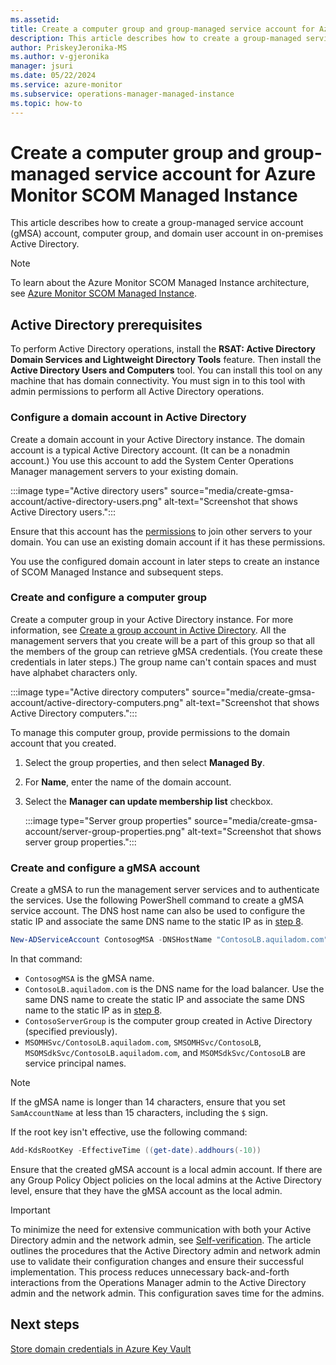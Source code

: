 ```yaml
---
ms.assetid: 
title: Create a computer group and group-managed service account for Azure Monitor SCOM Managed Instance
description: This article describes how to create a group-managed service account, computer group, and domain user account in on-premises Active Directory.
author: PriskeyJeronika-MS
ms.author: v-gjeronika
manager: jsuri
ms.date: 05/22/2024
ms.service: azure-monitor
ms.subservice: operations-manager-managed-instance
ms.topic: how-to
---
```


# Create a computer group and group-managed service account for Azure Monitor SCOM Managed Instance

This article describes how to create a group-managed service account (gMSA) account, computer group, and domain user account in on-premises Active Directory.

> [!NOTE]
> To learn about the Azure Monitor SCOM Managed Instance architecture, see [Azure Monitor SCOM Managed Instance](overview.md).

## Active Directory prerequisites

To perform Active Directory operations, install the **RSAT: Active Directory Domain Services and Lightweight Directory Tools** feature. Then install the **Active Directory Users and Computers** tool. You can install this tool on any machine that has domain connectivity. You must sign in to this tool with admin permissions to perform all Active Directory operations.

### Configure a domain account in Active Directory

Create a domain account in your Active Directory instance. The domain account is a typical Active Directory account. (It can be a nonadmin account.) You use this account to add the System Center Operations Manager management servers to your existing domain.

:::image type="Active directory users" source="media/create-gmsa-account/active-directory-users.png" alt-text="Screenshot that shows Active Directory users.":::

Ensure that this account has the [permissions](/windows/security/threat-protection/security-policy-settings/add-workstations-to-domain) to join other servers to your domain. You can use an existing domain account if it has these permissions.

You use the configured domain account in later steps to create an instance of SCOM Managed Instance and subsequent steps.

### Create and configure a computer group

Create a computer group in your Active Directory instance. For more information, see [Create a group account in Active Directory](/windows/security/threat-protection/windows-firewall/create-a-group-account-in-active-directory). All the management servers that you create will be a part of this group so that all the members of the group can retrieve gMSA credentials. (You create these credentials in later steps.) The group name can't contain spaces and must have alphabet characters only.

:::image type="Active directory computers" source="media/create-gmsa-account/active-directory-computers.png" alt-text="Screenshot that shows Active Directory computers.":::

To manage this computer group, provide permissions to the domain account that you created.

1. Select the group properties, and then select **Managed By**.
1. For **Name**, enter the name of the domain account.
1. Select the **Manager can update membership list** checkbox.

     :::image type="Server group properties" source="media/create-gmsa-account/server-group-properties.png" alt-text="Screenshot that shows server group properties.":::

### Create and configure a gMSA account

Create a gMSA to run the management server services and to authenticate the services. Use the following PowerShell command to create a gMSA service account. The DNS host name can also be used to configure the static IP and associate the same DNS name to the static IP as in [step 8](create-static-ip.md).

```powershell
New-ADServiceAccount ContosogMSA -DNSHostName "ContosoLB.aquiladom.com" -PrincipalsAllowedToRetrieveManagedPassword "ContosoServerGroup" -KerberosEncryptionType AES128, AES256 -ServicePrincipalNames MSOMHSvc/ContosoLB.aquiladom.com, MSOMHSvc/ContosoLB, MSOMSdkSvc/ContosoLB.aquiladom.com, MSOMSdkSvc/ContosoLB 
```

In that command:

- `ContosogMSA` is the gMSA name.
- `ContosoLB.aquiladom.com` is the DNS name for the load balancer. Use the same DNS name to create the static IP and associate the same DNS name to the static IP as in [step 8](create-static-ip.md).
- `ContosoServerGroup` is the computer group created in Active Directory (specified previously).
- `MSOMHSvc/ContosoLB.aquiladom.com`, `SMSOMHSvc/ContosoLB`, `MSOMSdkSvc/ContosoLB.aquiladom.com`, and `MSOMSdkSvc/ContosoLB` are service principal names.

> [!NOTE]
> If the gMSA name is longer than 14 characters, ensure that you set `SamAccountName` at less than 15 characters, including the `$` sign.

If the root key isn't effective, use the following command:

```powershell
Add-KdsRootKey -EffectiveTime ((get-date).addhours(-10)) 
```

Ensure that the created gMSA account is a local admin account. If there are any Group Policy Object policies on the local admins at the Active Directory level, ensure that they have the gMSA account as the local admin.

> [!IMPORTANT]
> To minimize the need for extensive communication with both your Active Directory admin and the network admin, see [Self-verification](self-verification-of-steps.md). The article outlines the procedures that the Active Directory admin and network admin use to validate their configuration changes and ensure their successful implementation. This process reduces unnecessary back-and-forth interactions from the Operations Manager admin to the Active Directory admin and the network admin. This configuration saves time for the admins.

## Next steps

[Store domain credentials in Azure Key Vault](store-domain-credentials-in-key-vault.md)